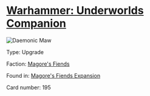 # [Warhammer: Underworlds Companion](https://guidokessels.github.io/wh-underworlds)

  

![Daemonic Maw](https://warhammerunderworlds.com/wp-content/uploads/sites/6/2018/03/195_ENG.png)



Type: Upgrade

Faction: [Magore's Fiends](https://guidokessels.github.io/wh-underworlds/factions/magores-fiends.md)

Found in: [Magore's Fiends Expansion](https://guidokessels.github.io/wh-underworlds/locations/magores-fiends-expansion.md)

Card number: 195
